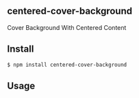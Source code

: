 ## centered-cover-background

Cover Background With Centered Content

## Install

```bash
$ npm install centered-cover-background
```

## Usage

 ```js
```



